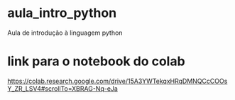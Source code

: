 # aula_intro_python
Aula de introdução à linguagem python

# link para o notebook do colab

https://colab.research.google.com/drive/15A3YWTekqxHRqDMNQCcCOOsY_ZR_LSV4#scrollTo=XBRAG-Nq-eJa
